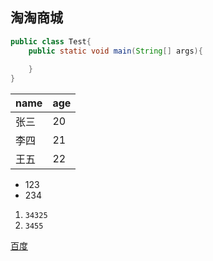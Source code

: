 ## 淘淘商城

``` java
public class Test{
	public static void main(String[] args){
	
	}
}
```

name | age |
:--- | :--- |
张三 | 20 |
李四 | 21 |
王五 | 22 |

- 123
- 234

1. `34325`
2. `3455`

[百度][1]

[1]:www.baidu.com
